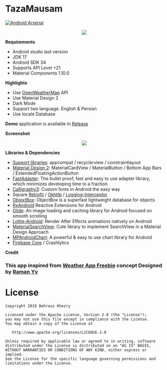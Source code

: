 # TazaMausam

[![Android Arsenal](https://img.shields.io/badge/Android%20Arsenal-Weather%20App-brightgreen.svg?style=flat)](https://android-arsenal.com/details/3/7678)

<p align="center"><img src="assets/screenshot-1.png" /></p>

**Requirements**
- Android studio last version
- JDK 17
- Android SDK 34
- Supports API Level +21
- Material Components 1.10.0

**Highlights**
- Use [OpenWeatherMap] API
- Use Material Design 2
- Dark Mode
- Support two language. English & Persian
- Use locale Database

**Demo** application is available in [Release]

**Screenshot**

<p align="center"><img src="assets/screenshot-2.png" /></p>

**Libraries & Dependencies**
- [Support libraries]: appcompat / recyclerview / constraintlayout
- [Material Design 2]: MaterialCardView / MaterialButton / Bottom App Bars / ExtendedFloatingActionButton
- [FastAdapter]: The bullet proof, fast and easy to use adapter library, which minimizes developing time to a fraction
- [Calligraphy3]: Custom fonts in Android the easy way
- Square [Retrofit] / [Okhttp] / [Logging-Interceptor]
- [ObjextBox]: ObjectBox is a superfast lightweight database for objects
- [RxAndroid] Reactive Extensions for Android
- [Glide]: An image loading and caching library for Android focused on smooth scrolling
- [Lottie-Android]: Render After Effects animations natively on Android
- [MaterialSearchView]: Cute library to implement SearchView in a Material Design Approach
- [MPAndroidChart]: A powerful & easy to use chart library for Android
- [Firebase Core] / Crashlytics

**Credit**

### This app inspired from [Weather App Freebie] concept Designed by [Raman Yv] 

# License

    Copyright 2019 Behrouz Khezry

    Licensed under the Apache License, Version 2.0 (the "License");
    you may not use this file except in compliance with the License.
    You may obtain a copy of the License at

       http://www.apache.org/licenses/LICENSE-2.0

    Unless required by applicable law or agreed to in writing, software
    distributed under the License is distributed on an "AS IS" BASIS,
    WITHOUT WARRANTIES OR CONDITIONS OF ANY KIND, either express or implied.
    See the License for the specific language governing permissions and
    limitations under the License.
    
[Weather App Freebie]: https://www.uplabs.com/posts/weather-app-freebie    
[Raman Yv]: https://www.uplabs.com/ramandesigns9    
[OpenWeatherMap]: https://openweathermap.org/
[Support libraries]: https://developer.android.com/jetpack/androidx/
[Material Design 2]: https://material.io/develop/android/
[FastAdapter]: https://github.com/mikepenz/FastAdapter
[Calligraphy3]: https://github.com/InflationX/Calligraphy
[Retrofit]: https://github.com/square/retrofit
[Okhttp]: https://github.com/square/okhttp
[Logging-Interceptor]: https://github.com/square/okhttp/tree/master/okhttp-logging-interceptor
[ObjextBox]: https://github.com/objectbox/objectbox-java
[RxAndroid]: https://github.com/ReactiveX/RxAndroid
[Glide]: https://github.com/bumptech/glide
[Lottie-Android]: https://github.com/airbnb/lottie-android
[MaterialSearchView]: https://github.com/MiguelCatalan/MaterialSearchView
[MPAndroidChart]: https://github.com/PhilJay/MPAndroidChart
[Firebase Core]: https://firebase.google.com/
[ButterKnife]: https://github.com/JakeWharton/butterknife
[Release]: https://github.com/bkhezry/weather/releases
